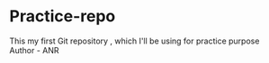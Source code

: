 # Practice-repo
This my first Git repository , which I'll be using for practice purpose<br>
Author - ANR

